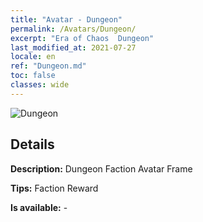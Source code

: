 ```yaml
---
title: "Avatar - Dungeon"
permalink: /Avatars/Dungeon/
excerpt: "Era of Chaos  Dungeon"
last_modified_at: 2021-07-27
locale: en
ref: "Dungeon.md"
toc: false
classes: wide
---
```

 ![Dungeon](/images/a/avatarFrame_45.png)

## Details

 **Description:** Dungeon Faction Avatar Frame 

 **Tips:** Faction Reward 

 **Is available:**  - 

